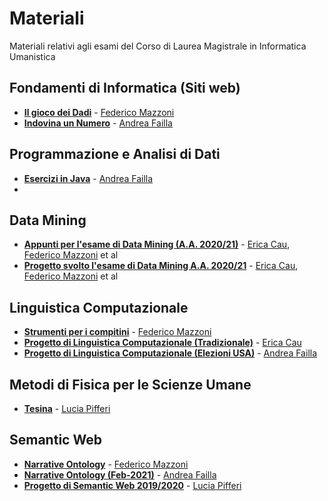 # Materiali
Materiali relativi agli esami del Corso di Laurea Magistrale in Informatica Umanistica

## Fondamenti di Informatica (Siti web)
- [**Il gioco dei Dadi**](https://github.com/FedericoMz/fondamentiDiInformatica) - [Federico Mazzoni](https://github.com/FedericoMz) 
- [**Indovina un Numero**](https://github.com/andreafailla/indovina-un-numero) - [Andrea Failla](https://github.com/andreafailla)

## Programmazione e Analisi di Dati
- [**Esercizi in Java**](https://github.com/andreafailla/Esercizi-in-java) - [Andrea Failla](https://github.com/andreafailla)
- 
## Data Mining 
- [**Appunti per l'esame di Data Mining (A.A. 2020/21)**](https://github.com/lyereth/Appunti-Data-Mining-) - [Erica Cau](https://github.com/lyereth/), [Federico Mazzoni](https://github.com/FedericoMz) et al
- [**Progetto svolto l'esame di Data Mining A.A. 2020/21**](https://github.com/lyereth/Data-Mining-project) - [Erica Cau](https://github.com/lyereth/), [Federico Mazzoni](https://github.com/FedericoMz) et al

## Linguistica Computazionale
- [**Strumenti per i compitini**](https://github.com/FedericoMz/Linguistica-Computazionale/) - [Federico Mazzoni](https://github.com/FedericoMz)
- [**Progetto di Linguistica Computazionale (Tradizionale)**](https://github.com/lyereth/text_analysis_1) - [Erica Cau](https://github.com/lyereth/)
- [**Progetto di Linguistica Computazionale (Elezioni USA)**](https://github.com/andreafailla/LingComp-progetto) - [Andrea Failla](https://github.com/andreafailla)

## Metodi di Fisica per le Scienze Umane
- [**Tesina**](https://github.com/luciapiff/Metodi-della-fisica-per-le-scienze-umane) - [Lucia Pifferi](https://github.com/luciapiff/)

## Semantic Web
- [**Narrative Ontology**](https://github.com/FedericoMz/Semantic-Web) - [Federico Mazzoni](https://github.com/FedericoMz)
- [**Narrative Ontology (Feb-2021)**](https://github.com/andreafailla/Narrative-Ontology) - [Andrea Failla](https://github.com/andreafailla)
- [**Progetto di Semantic Web 2019/2020**](https://github.com/luciapiff/Semantic-Web) - [Lucia Pifferi](https://github.com/luciapiff/)


